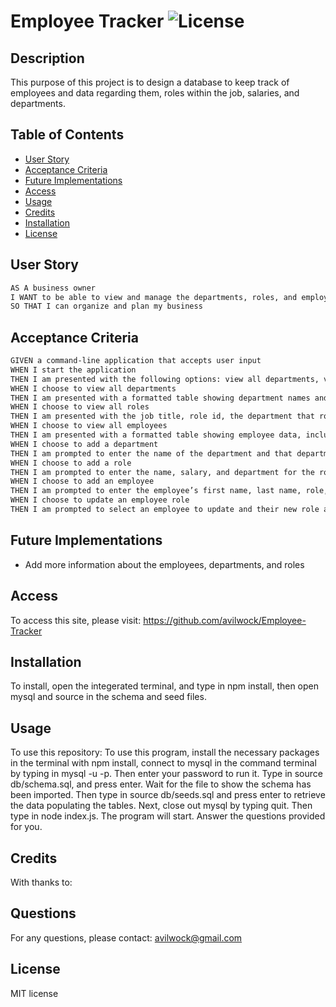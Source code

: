  # Employee Tracker   ![License](https://img.shields.io/badge/license-MIT%20license-blue)

## Description

This purpose of this project is to design a database to keep track of employees and data regarding them, roles within the job, salaries, and departments.

## Table of Contents

- [User Story](#user-story)
- [Acceptance Criteria](#acceptance-criteria)
- [Future Implementations](#future-implementations)
- [Access](#access)
- [Usage](#usage)
- [Credits](#credits)
- [Installation](#installation)
- [License](#license)

## User Story

```md
AS A business owner
I WANT to be able to view and manage the departments, roles, and employees in my company
SO THAT I can organize and plan my business
```

## Acceptance Criteria

```md
GIVEN a command-line application that accepts user input
WHEN I start the application
THEN I am presented with the following options: view all departments, view all roles, view all employees, add a department, add a role, add an employee, and update an employee role
WHEN I choose to view all departments
THEN I am presented with a formatted table showing department names and department ids
WHEN I choose to view all roles
THEN I am presented with the job title, role id, the department that role belongs to, and the salary for that role
WHEN I choose to view all employees
THEN I am presented with a formatted table showing employee data, including employee ids, first names, last names, job titles, departments, salaries, and managers that the employees report to
WHEN I choose to add a department
THEN I am prompted to enter the name of the department and that department is added to the database
WHEN I choose to add a role
THEN I am prompted to enter the name, salary, and department for the role and that role is added to the database
WHEN I choose to add an employee
THEN I am prompted to enter the employee’s first name, last name, role, and manager, and that employee is added to the database
WHEN I choose to update an employee role
THEN I am prompted to select an employee to update and their new role and this information is updated in the database 
```

## Future Implementations

* Add more information about the employees, departments, and roles

## Access

To access this site, please visit: https://github.com/avilwock/Employee-Tracker


## Installation

To install, open the integerated terminal, and type in npm install, then open mysql and source in the schema and seed files.

## Usage

To use this repository: To use this program, install the necessary packages in the terminal with npm install, connect to mysql in the command terminal by typing in mysql -u <your username> -p. Then enter your password to run it. Type in source db/schema.sql, and press enter. Wait for the file to show the schema has been imported. Then type in source db/seeds.sql and press enter to retrieve the data populating the tables.  Next, close out mysql by typing quit. Then type in node index.js. The program will start. Answer the questions provided for you.

## Credits

With thanks to:

## Questions

For any questions, please contact: avilwock@gmail.com

## License

MIT license